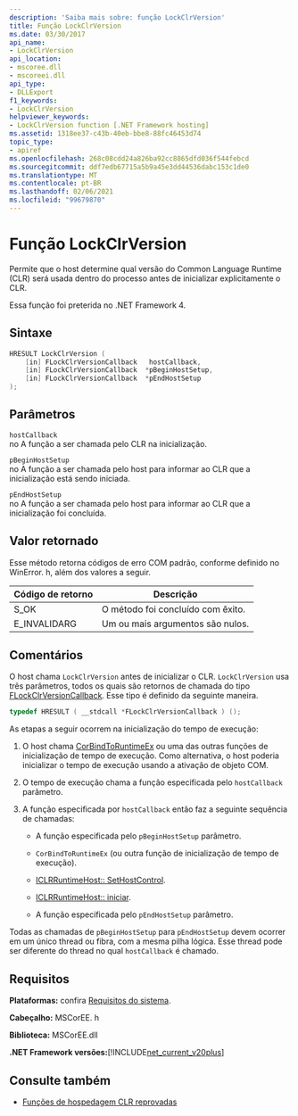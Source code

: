 ```yaml
---
description: 'Saiba mais sobre: função LockClrVersion'
title: Função LockClrVersion
ms.date: 03/30/2017
api_name:
- LockClrVersion
api_location:
- mscoree.dll
- mscoreei.dll
api_type:
- DLLExport
f1_keywords:
- LockClrVersion
helpviewer_keywords:
- LockClrVersion function [.NET Framework hosting]
ms.assetid: 1318ee37-c43b-40eb-bbe8-88fc46453d74
topic_type:
- apiref
ms.openlocfilehash: 268c08cdd24a826ba92cc8865dfd036f544febcd
ms.sourcegitcommit: ddf7edb67715a5b9a45e3dd44536dabc153c1de0
ms.translationtype: MT
ms.contentlocale: pt-BR
ms.lasthandoff: 02/06/2021
ms.locfileid: "99679870"
---
```

# <a name="lockclrversion-function"></a>Função LockClrVersion

Permite que o host determine qual versão do Common Language Runtime (CLR) será usada dentro do processo antes de inicializar explicitamente o CLR.  
  
 Essa função foi preterida no .NET Framework 4.  
  
## <a name="syntax"></a>Sintaxe  
  
```cpp  
HRESULT LockClrVersion (  
    [in] FLockClrVersionCallback   hostCallback,  
    [in] FLockClrVersionCallback  *pBeginHostSetup,  
    [in] FLockClrVersionCallback  *pEndHostSetup  
);  
```  
  
## <a name="parameters"></a>Parâmetros  

 `hostCallback`  
 no A função a ser chamada pelo CLR na inicialização.  
  
 `pBeginHostSetup`  
 no A função a ser chamada pelo host para informar ao CLR que a inicialização está sendo iniciada.  
  
 `pEndHostSetup`  
 no A função a ser chamada pelo host para informar ao CLR que a inicialização foi concluída.  
  
## <a name="return-value"></a>Valor retornado  

 Esse método retorna códigos de erro COM padrão, conforme definido no WinError. h, além dos valores a seguir.  
  
|Código de retorno|Descrição|  
|-----------------|-----------------|  
|S_OK|O método foi concluído com êxito.|  
|E_INVALIDARG|Um ou mais argumentos são nulos.|  
  
## <a name="remarks"></a>Comentários  

 O host chama `LockClrVersion` antes de inicializar o CLR. `LockClrVersion` usa três parâmetros, todos os quais são retornos de chamada do tipo [FLockClrVersionCallback](flockclrversioncallback-function-pointer.md). Esse tipo é definido da seguinte maneira.  
  
```cpp  
typedef HRESULT ( __stdcall *FLockClrVersionCallback ) ();  
```  
  
 As etapas a seguir ocorrem na inicialização do tempo de execução:  
  
1. O host chama [CorBindToRuntimeEx](corbindtoruntimeex-function.md) ou uma das outras funções de inicialização de tempo de execução. Como alternativa, o host poderia inicializar o tempo de execução usando a ativação de objeto COM.  
  
2. O tempo de execução chama a função especificada pelo `hostCallback` parâmetro.  
  
3. A função especificada por `hostCallback` então faz a seguinte sequência de chamadas:  
  
    - A função especificada pelo `pBeginHostSetup` parâmetro.  
  
    - `CorBindToRuntimeEx` (ou outra função de inicialização de tempo de execução).  
  
    - [ICLRRuntimeHost:: SetHostControl](iclrruntimehost-sethostcontrol-method.md).  
  
    - [ICLRRuntimeHost:: iniciar](iclrruntimehost-start-method.md).  
  
    - A função especificada pelo `pEndHostSetup` parâmetro.  
  
 Todas as chamadas de `pBeginHostSetup` para `pEndHostSetup` devem ocorrer em um único thread ou fibra, com a mesma pilha lógica. Esse thread pode ser diferente do thread no qual `hostCallback` é chamado.  
  
## <a name="requirements"></a>Requisitos  

 **Plataformas:** confira [Requisitos do sistema](../../get-started/system-requirements.md).  
  
 **Cabeçalho:** MSCorEE. h  
  
 **Biblioteca:** MSCorEE.dll  
  
 **.NET Framework versões:**[!INCLUDE[net_current_v20plus](../../../../includes/net-current-v20plus-md.md)]  
  
## <a name="see-also"></a>Consulte também

- [Funções de hospedagem CLR reprovadas](deprecated-clr-hosting-functions.md)
